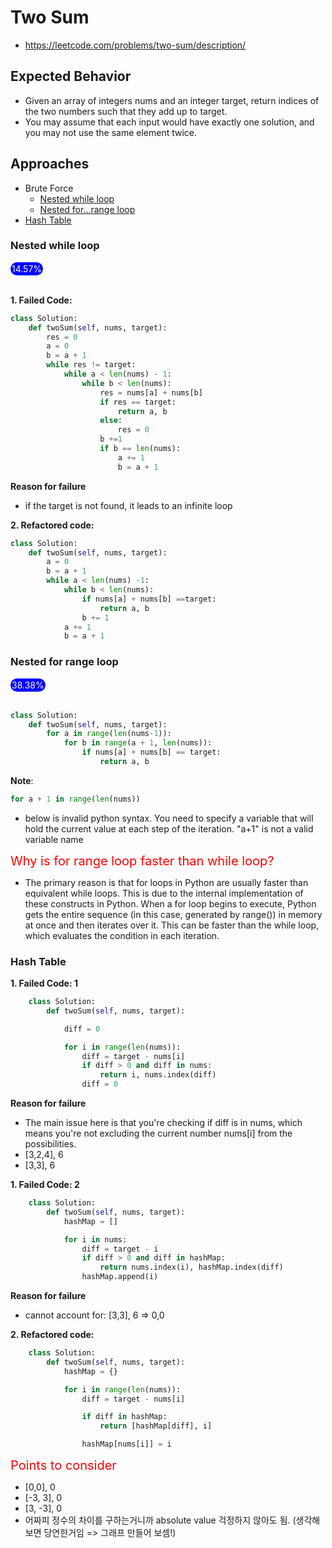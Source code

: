 # Two Sum

- https://leetcode.com/problems/two-sum/description/

## Expected Behavior

- Given an array of integers nums and an integer target, return indices of the two numbers such that they add up to target.
- You may assume that each input would have exactly one solution, and you may not use the same element twice.

## Approaches

- Brute Force
  - [Nested while loop](#nested-while-loop)
  - [Nested for...range loop](#nested-for-range-loop)
- [Hash Table](#hash-table)

### Nested while loop

<span style="display: inline-block; background-color: blue; border-radius: 800px; padding:2px; color: white;">
    14.57%
</span>

<br>
<br>

**1. Failed Code:**

```python
class Solution:
    def twoSum(self, nums, target):
        res = 0
        a = 0
        b = a + 1
        while res != target:
            while a < len(nums) - 1:
                while b < len(nums):
                    res = nums[a] + nums[b]
                    if res == target:
                        return a, b
                    else:
                        res = 0
                    b +=1
                    if b == len(nums):
                        a += 1
                        b = a + 1
```

**Reason for failure**

- if the target is not found, it leads to an infinite loop

**2. Refactored code:**

```python
class Solution:
    def twoSum(self, nums, target):
        a = 0
        b = a + 1
        while a < len(nums) -1:
            while b < len(nums):
                if nums[a] + nums[b] ==target:
                    return a, b
                b += 1
            a += 1
            b = a + 1
```

### Nested for range loop

<span style="display: inline-block; background-color: blue; border-radius: 800px; padding:2px; color: white;">
    38.38%
</span>

<br>
<br>

```python
class Solution:
    def twoSum(self, nums, target):
        for a in range(len(nums-1)):
            for b in range(a + 1, len(nums)):
                if nums[a] + nums[b] == target:
                    return a, b

```

**Note**:

```python
for a + 1 in range(len(nums))
```

- below is invalid python syntax. You need to specify a variable that will hold the current value at each step of the iteration. "a+1" is not a valid variable name

<span style="color: red; font-size: 20px">Why is for range loop faster than while loop?</span>

- The primary reason is that for loops in Python are usually faster than equivalent while loops. This is due to the internal implementation of these constructs in Python. When a for loop begins to execute, Python gets the entire sequence (in this case, generated by range()) in memory at once and then iterates over it. This can be faster than the while loop, which evaluates the condition in each iteration.

### Hash Table

**1. Failed Code: 1**

```python
    class Solution:
        def twoSum(self, nums, target):

            diff = 0

            for i in range(len(nums)):
                diff = target - nums[i]
                if diff > 0 and diff in nums:
                    return i, nums.index(diff)
                diff = 0
```

**Reason for failure**

- The main issue here is that you're checking if diff is in nums, which means you're not excluding the current number nums[i] from the possibilities.
- [3,2,4], 6
- [3,3], 6

**1. Failed Code: 2**

```python
    class Solution:
        def twoSum(self, nums, target):
            hashMap = []

            for i in nums:
                diff = target - i
                if diff > 0 and diff in hashMap:
                    return nums.index(i), hashMap.index(diff)
                hashMap.append(i)
```

**Reason for failure**

- cannot account for: [3,3], 6 => 0,0

**2. Refactored code:**

```python
    class Solution:
        def twoSum(self, nums, target):
            hashMap = {}

            for i in range(len(nums)):
                diff = target - nums[i]

                if diff in hashMap:
                    return [hashMap[diff], i]

                hashMap[nums[i]] = i
```

<span style="color: red; font-size: 20px">Points to consider</span>

- [0,0], 0
- [-3, 3], 0
- [3, -3], 0
- 어짜피 정수의 차이를 구하는거니까 absolute value 걱정하지 않아도 됨. (생각해보면 당연한거임 => 그래프 만들어 보셈!)
